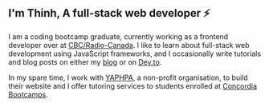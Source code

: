 ## I'm Thinh, A full-stack web developer ⚡

I am a coding bootcamp graduate, currently working as a frontend developer over at [CBC/Radio-Canada](https://ici.radio-canada.ca/medias-numeriques/). I like to learn about full-stack web development using JavaScript frameworks, and I occasionally write tutorials and blog posts on either my [blog](https://www.giathinhnguyen.com/) or on [Dev.to](https://dev.to/gthinh).

In my spare time, I work with [YAPHPA](https://www.yahpa.org/), a non-profit organisation, to build their website and I offer tutoring services to students enrolled at [Concordia Bootcamps](https://concordiabootcamps.ca/).


<!--
**g-thinh/g-thinh** is a ✨ _special_ ✨ repository because its `README.md` (this file) appears on your GitHub profile.

Here are some ideas to get you started:

- 🔭 I’m currently working on ...
- 🌱 I’m currently learning ...
- 👯 I’m looking to collaborate on ...
- 🤔 I’m looking for help with ...
- 💬 Ask me about ...
- 📫 How to reach me: ...
- 😄 Pronouns: ...
- ⚡ Fun fact: ...
-->
